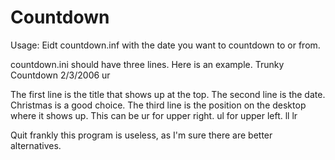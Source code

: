 Countdown
=========

Usage: Eidt countdown.inf with the date you want to countdown to or from.

countdown.ini should have three lines. Here is an example.
Trunky Countdown
2/3/2006
ur

The first line is the title that shows up at the top.
The second line is the date. Christmas is a good choice.
The third line is the position on the desktop where it shows up. This can be
ur for upper right.
ul for upper left.
ll
lr

Quit frankly this program is useless, as I'm sure there are better alternatives.